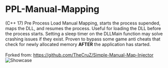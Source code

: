 # PPL-Manual-Mapping
(C++ 17) Pre Process Load Manual Mapping, starts the process supended, maps the DLL, and resumes the process. Useful for loading the DLL before the process starts. Setting a sleep timer on the DLLMain function may solve crashing issues if they exist. Proven to bypass some game anti cheats that check for newly allocated memory <b>AFTER</b> the application has started.  
<br>
Forked from: https://github.com/TheCruZ/Simple-Manual-Map-Injector
<br>
![Showcase](https://github.com/Fozzila/PPL-Manual-Mapping/blob/master/ss.png)

